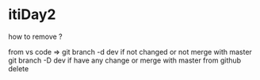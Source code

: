 # itiDay2




how to remove ?

from vs code => git branch -d dev if not changed or not merge with master 
                git branch -D dev if have any change or merge with master 
                from github delete 
